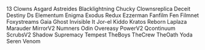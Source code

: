 13 Clowns
Asgard
Astreides
Blacklightning
Chucky
Clownsreplica
Deceit
Destiny
Ds
Elementum
Enigma
Exodus Redux
Ezzerman
Fanfilm
Fen
Filmnet
Foxystreams
Gaia
Ghost
Invisible
It
Jor-el
Kiddo
Kratos Reborn
Laplaza
Marauder
MirrorV2
Numners
Odin
Overeasy
PowerV2
Qcontinuum
ScrubsV2
Shadow
Supremacy
Tempest
TheBoys
TheCrew
TheOath
Yoda
Seren
Venom